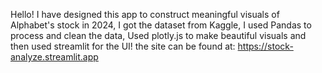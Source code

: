 Hello! I have designed this app to construct meaningful visuals of Alphabet's stock in 2024, I got the dataset from Kaggle, I used Pandas to process and clean the data, Used plotly.js to make beautiful visuals and then used streamlit for the UI! the site can be found at: https://stock-analyze.streamlit.app 

